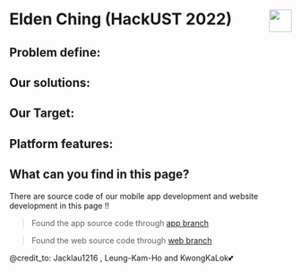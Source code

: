 # Elden Ching (HackUST 2022) [<img src="https://c.tenor.com/yLIeWZwYM1gAAAAC/the-wok-the-rock.gif" width="40" height="40" align="right"/>](https://www.youtube.com/watch?v=dQw4w9WgXcQ)

## Problem define:

## Our solutions:

## Our Target:

## Platform features:

## What can you find in this page?
There are source code of our mobile app development and website development in this page !!
>Found the app source code through [app branch](/../../tree/MobileApp-development) 

>Found the web source code through [web branch](/../../tree/Web-development) 

@credit_to: Jacklau1216 , Leung-Kam-Ho and KwongKaLok💕
